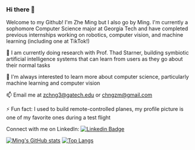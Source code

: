 ### Hi there 👋

Welcome to my Github! I'm Zhe Ming but I also go by Ming. I'm currently a sophomore Computer Science major at Georgia Tech and have completed previous internships working on robotics, computer vision, and machine learning (including one at TikTok!)

🔭 I am currently doing research with Prof. Thad Starner, building symbiotic artificial intelligence systems that can learn from users as they go about their normal tasks

🌱 I'm always interested to learn more about computer science, particularly machine learning and computer vision

📫 Email me at zchng3@gatech.edu or chngzm@gmail.com

⚡ Fun fact: I used to build remote-controlled planes, my profile picture is one of my favorite ones during a test flight

Connect with me on LinkedIn: [![Linkedin Badge](https://img.shields.io/badge/-LinkedIn-blue?style=plastic&logo=Linkedin&logoColor=white&link=https://www.linkedin.com/in/czming/)](https://www.linkedin.com/in/czming/)


[![Ming's GitHub stats](https://github-readme-stats.vercel.app/api?username=czming&theme=dark&line_height=33)]()
[![Top Langs](https://github-readme-stats.vercel.app/api/top-langs/?username=czming&theme=dark&hide=Javascript)]()

<!--
**czming/czming** is a ✨ _special_ ✨ repository because its `README.md` (this file) appears on your GitHub profile.

Here are some ideas to get you started:

- 🔭 I’m currently working on ...
- 🌱 I’m currently learning ...
- 👯 I’m looking to collaborate on ...
- 🤔 I’m looking for help with ...
- 💬 Ask me about ...
- 📫 How to reach me: ...
- 😄 Pronouns: ...
- ⚡ Fun fact: ...
-->
